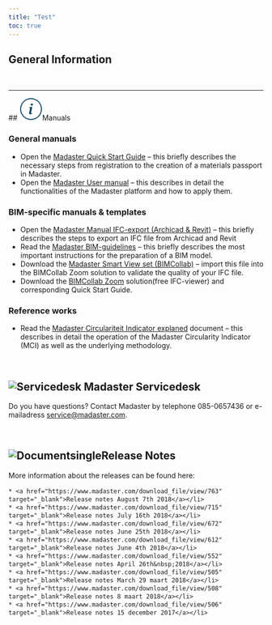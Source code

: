 ```yaml
---
title: "Test"
toc: true
---
```


## General Information
<br/>

<hr>
## <img alt="Help" height="45" src="/assets/images/767.svg" width="45">Manuals

### General manuals

 * Open the&nbsp;<a href="https://www.madaster.com/download_file/view/774">Madaster Quick Start Guide</a> – this briefly describes the necessary steps from registration to the creation of a materials passport in Madaster.&nbsp;
 * Open the&nbsp;<a href="http://www.madaster.com/download_file/479/0">Madaster User manual</a>&nbsp;– this describes in detail the functionalities of the Madaster platform and how to apply them.&nbsp;

### BIM-specific manuals &amp; templates

 * Open the&nbsp;<a href="https://www.madaster.com/download_file/view/765">Madaster Manual IFC-export (Archicad &amp; Revit)</a> – this briefly describes the steps to export an IFC file from Archicad and Revit
 * Read the&nbsp;<a href="https://www.madaster.com/download_file/view/773">Madaster BIM-guidelines</a>&nbsp;– this briefly describes the most important instructions for the preparation of a BIM model.
 * Download the&nbsp;<a href="http://www.bimcollab.com/en/Support/Support/Downloads/BIMcollab-ZOOM">Madaster Smart View set (BIMCollab)</a> – import this file into the BIMCollab Zoom solution to validate the quality of your IFC file.
 * Download the&nbsp;<a href="http://www.bimcollab.com/en/Support/Support/Downloads/BIMcollab-ZOOM">BIMCollab Zoom</a> solution(free&nbsp;IFC-viewer) and corresponding Quick Start Guide.&nbsp;

### Reference works

 * Read the&nbsp;<a href="https://www.madaster.com/download_file/view/772">Madaster Circulariteit Indicator explaned</a>&nbsp;document – this describes in detail the operation of the Madaster Circularity Indicator (MCI) as well as the underlying methodology.
<br/>

## <img alt="Servicedesk" height="54" src="/assets/images/771" width="58">&nbsp;Madaster Servicedesk

Do you have questions? Contact Madaster by telephone 085-0657436&nbsp;or e-mailadress <a href="mailto:service@madaster.com">service@madaster.com</a>.

<br/>

## <img alt="Documentsingle" height="54" src="/assets/images/770" width="58">Release Notes</h3>

More information about the releases can be found here:

	* <a href="https://www.madaster.com/download_file/view/763" target="_blank">Release notes August 7th 2018</a></li>
	* <a href="https://www.madaster.com/download_file/view/715" target="_blank">Release notes July 16th 2018</a></li>
	* <a href="https://www.madaster.com/download_file/view/672" target="_blank">Release notes June 25th 2018</a></li>
	* <a href="https://www.madaster.com/download_file/view/612" target="_blank">Release notes June 4th 2018</a></li>
	* <a href="https://www.madaster.com/download_file/view/552" target="_blank">Release notes April 26th&nbsp;2018</a></li>
	* <a href="https://www.madaster.com/download_file/view/505" target="_blank">Release notes March 29 maart 2018</a></li>
	* <a href="https://www.madaster.com/download_file/view/508" target="_blank">Release notes 8 maart 2018</a></li>
	* <a href="https://www.madaster.com/download_file/view/506" target="_blank">Release notes 15 december 2017</a></li>
